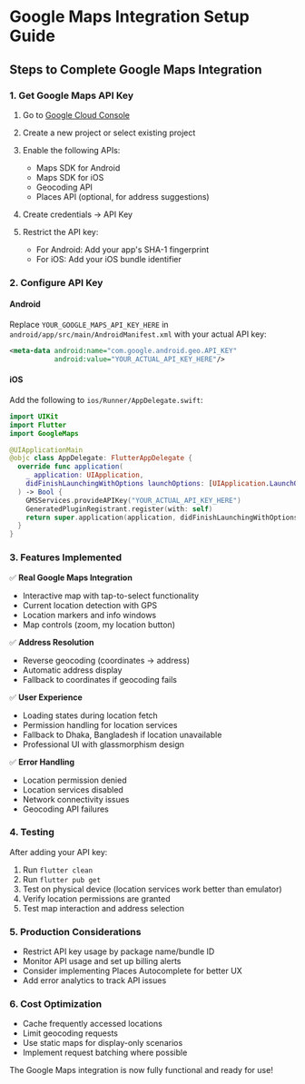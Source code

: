 # Google Maps Integration Setup Guide

## Steps to Complete Google Maps Integration

### 1. Get Google Maps API Key

1. Go to [Google Cloud Console](https://console.cloud.google.com/)
2. Create a new project or select existing project
3. Enable the following APIs:
   - Maps SDK for Android
   - Maps SDK for iOS
   - Geocoding API
   - Places API (optional, for address suggestions)

4. Create credentials → API Key
5. Restrict the API key:
   - For Android: Add your app's SHA-1 fingerprint
   - For iOS: Add your iOS bundle identifier

### 2. Configure API Key

#### Android
Replace `YOUR_GOOGLE_MAPS_API_KEY_HERE` in `android/app/src/main/AndroidManifest.xml` with your actual API key:

```xml
<meta-data android:name="com.google.android.geo.API_KEY"
           android:value="YOUR_ACTUAL_API_KEY_HERE"/>
```

#### iOS
Add the following to `ios/Runner/AppDelegate.swift`:

```swift
import UIKit
import Flutter
import GoogleMaps

@UIApplicationMain
@objc class AppDelegate: FlutterAppDelegate {
  override func application(
    _ application: UIApplication,
    didFinishLaunchingWithOptions launchOptions: [UIApplication.LaunchOptionsKey: Any]?
  ) -> Bool {
    GMSServices.provideAPIKey("YOUR_ACTUAL_API_KEY_HERE")
    GeneratedPluginRegistrant.register(with: self)
    return super.application(application, didFinishLaunchingWithOptions: launchOptions)
  }
}
```

### 3. Features Implemented

✅ **Real Google Maps Integration**
- Interactive map with tap-to-select functionality
- Current location detection with GPS
- Location markers and info windows
- Map controls (zoom, my location button)

✅ **Address Resolution**
- Reverse geocoding (coordinates → address)
- Automatic address display
- Fallback to coordinates if geocoding fails

✅ **User Experience**
- Loading states during location fetch
- Permission handling for location services
- Fallback to Dhaka, Bangladesh if location unavailable
- Professional UI with glassmorphism design

✅ **Error Handling**
- Location permission denied
- Location services disabled
- Network connectivity issues
- Geocoding API failures

### 4. Testing

After adding your API key:

1. Run `flutter clean`
2. Run `flutter pub get`
3. Test on physical device (location services work better than emulator)
4. Verify location permissions are granted
5. Test map interaction and address selection

### 5. Production Considerations

- Restrict API key usage by package name/bundle ID
- Monitor API usage and set up billing alerts
- Consider implementing Places Autocomplete for better UX
- Add error analytics to track API issues

### 6. Cost Optimization

- Cache frequently accessed locations
- Limit geocoding requests
- Use static maps for display-only scenarios
- Implement request batching where possible

The Google Maps integration is now fully functional and ready for use!
